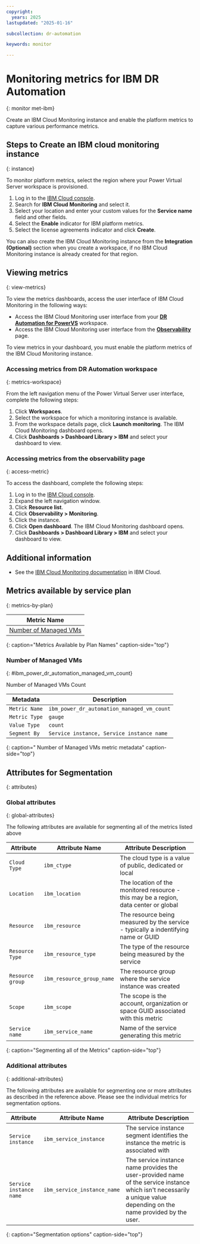 ```yaml
---
copyright:
  years: 2025
lastupdated: "2025-01-16"

subcollection: dr-automation

keywords: monitor

---
```


# Monitoring metrics for IBM DR Automation
{: monitor met-ibm}

Create an IBM Cloud Monitoring instance and enable the platform metrics to capture various performance metrics.

## Steps to Create an IBM cloud monitoring instance
{: instance}

To monitor platform metrics, select the region where your Power Virtual Server workspace is provisioned.

1. Log in to the [IBM Cloud console](https://cloud.ibm.com/).
2. Search for **IBM Cloud Monitoring** and select it.
3. Select your location and enter your custom values for the **Service name** field and other fields.
4. Select the **Enable** indicator for IBM platform metrics.
5. Select the license agreements indicator and click **Create**.

You can also create the IBM Cloud Monitoring instance from the **Integration (Optional)** section when you create a workspace, if no IBM Cloud Monitoring instance is already created for that region.

## Viewing metrics
{: view-metrics}

To view the metrics dashboards, access the user interface of IBM Cloud Monitoring in the following ways:

- Access the IBM Cloud Monitoring user interface from your [**DR Automation for PowerVS**](#accessing-metrics-from-dr-automation-workspace) workspace.
- Access the IBM Cloud Monitoring user interface from the [**Observability**](#accessing-metrics-from-the-observability-page) page.

To view metrics in your dashboard, you must enable the platform metrics of the IBM Cloud Monitoring instance.

### Accessing metrics from DR Automation workspace
{: metrics-workspace}

From the left navigation menu of the Power Virtual Server user interface, complete the following steps:

1. Click **Workspaces**.
2. Select the workspace for which a monitoring instance is available.
3. From the workspace details page, click **Launch monitoring**. The IBM Cloud Monitoring dashboard opens.
4. Click **Dashboards > Dashboard Library > IBM** and select your dashboard to view.

### Accessing metrics from the observability page
{: access-metric}

To access the dashboard, complete the following steps:

1. Log in to the [IBM Cloud console](https://cloud.ibm.com/login).
2. Expand the left navigation window.
3. Click **Resource list**.
4. Click **Observability > Monitoring**.
5. Click the instance.
6. Click **Open dashboard**. The IBM Cloud Monitoring dashboard opens.
7. Click **Dashboards > Dashboard Library > IBM** and select your dashboard to view.

## Additional information

- See the [IBM Cloud Monitoring documentation](https://cloud.ibm.com/docs/monitoring) in IBM Cloud.


## Metrics available by service plan
{: metrics-by-plan}

| Metric Name |
|-----------|
| [Number of Managed VMs](#ibm_power_dr_automation_managed_vm_count) | 
{: caption="Metrics Available by Plan Names" caption-side="top"}

### Number of Managed VMs
{: #ibm_power_dr_automation_managed_vm_count}

Number of Managed VMs Count

| Metadata | Description |
|----------|-------------|
| `Metric Name` | `ibm_power_dr_automation_managed_vm_count`|
| `Metric Type` | `gauge` |
| `Value Type`  | `count` |
| `Segment By` | `Service instance, Service instance name` |
{: caption=" Number of Managed VMs metric metadata" caption-side="top"}

## Attributes for Segmentation
{: attributes}

### Global attributes

{: global-attributes}

The following attributes are available for segmenting all of the metrics listed above

| Attribute | Attribute Name | Attribute Description |
|-----------|----------------|-----------------------|
| `Cloud Type` | `ibm_ctype` | The cloud type is a value of public, dedicated or local |
| `Location` | `ibm_location` | The location of the monitored resource - this may be a region, data center or global |
| `Resource` | `ibm_resource` | The resource being measured by the service - typically a indentifying name or GUID |
| `Resource Type` | `ibm_resource_type` | The type of the resource being measured by the service |
| `Resource group` | `ibm_resource_group_name` | The resource group where the service instance was created |
| `Scope` | `ibm_scope` | The scope is the account, organization or space GUID associated with this metric |
| `Service name` | `ibm_service_name` | Name of the service generating this metric |
{: caption="Segmenting all of the Metrics" caption-side="top"}

### Additional attributes

{: additional-attributes}

The following attributes are available for segmenting one or more attributes as described in the reference above.  Please see the individual metrics for segmentation options.

| Attribute | Attribute Name | Attribute Description |
|-----------|----------------|-----------------------|
| `Service instance` | `ibm_service_instance` | The service instance segment identifies the instance the metric is associated with |
| `Service instance name` | `ibm_service_instance_name` | The service instance name provides the user-provided name of the service instance which isn't necessarily a unique value depending on the name provided by the user. |
{: caption="Segmentation options" caption-side="top"}

